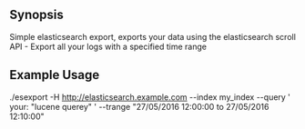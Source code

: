 
## Synopsis
Simple elasticsearch export, exports your data using the elasticsearch scroll API - Export all your logs with a specified time range

## Example Usage
./esexport -H http://elasticsearch.example.com --index my_index --query ' your: "lucene querey" ' --trange "27/05/2016 12:00:00  to 27/05/2016 12:10:00"  





